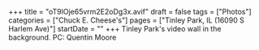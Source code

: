 +++
title = "oT9lOje65vrm2E2oDg3x.avif"
draft = false
tags = ["Photos"]
categories = ["Chuck E. Cheese's"]
pages = ["Tinley Park, IL (16090 S Harlem Ave)"]
startDate = ""
+++
Tinley Park's video wall in the background. PC: Quentin Moore
